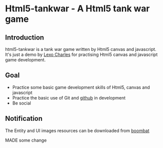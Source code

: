 Html5-tankwar - A Html5 tank war game
=======================================

Introduction
------------

html5-tankwar is a tank war game written by Html5 canvas and javascript. It's just a demo by [Lexo Charles](http://sixpoint.me) for practising Html5 canvas and javascript game development.

Goal
----

- Practice some basic game development skills of Html5, canvas and javascript
- Practice the basic use of Git and [github](https://github.com) in development
- Be social

Notification
------------

The Entity and UI images resources can be downloaded from [boombat](http://code.google.com/p/boombat/)


MADE some change
